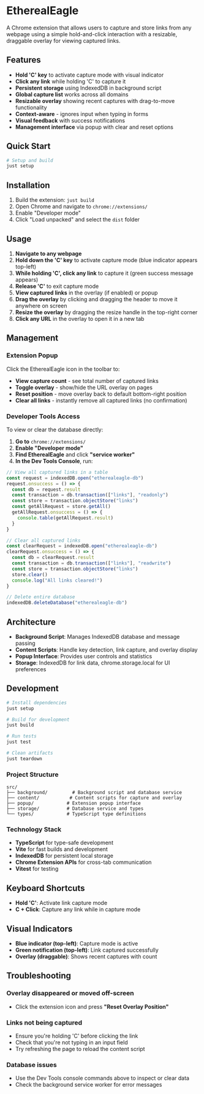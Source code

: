 # EtherealEagle

A Chrome extension that allows users to capture and store links from any webpage using a simple hold-and-click interaction with a resizable, draggable overlay for viewing captured links.

## Features

- **Hold 'C' key** to activate capture mode with visual indicator
- **Click any link** while holding 'C' to capture it
- **Persistent storage** using IndexedDB in background script
- **Global capture list** works across all domains
- **Resizable overlay** showing recent captures with drag-to-move functionality
- **Context-aware** - ignores input when typing in forms
- **Visual feedback** with success notifications
- **Management interface** via popup with clear and reset options

## Quick Start

```bash
# Setup and build
just setup
```

## Installation

1. Build the extension: `just build`
2. Open Chrome and navigate to `chrome://extensions/`
3. Enable "Developer mode"
4. Click "Load unpacked" and select the `dist` folder

## Usage

1. **Navigate to any webpage**
2. **Hold down the 'C' key** to activate capture mode (blue indicator appears top-left)
3. **While holding 'C', click any link** to capture it (green success message appears)
4. **Release 'C'** to exit capture mode
5. **View captured links** in the overlay (if enabled) or popup
6. **Drag the overlay** by clicking and dragging the header to move it anywhere on screen
7. **Resize the overlay** by dragging the resize handle in the top-right corner
8. **Click any URL** in the overlay to open it in a new tab

## Management

### Extension Popup

Click the EtherealEagle icon in the toolbar to:

- **View capture count** - see total number of captured links
- **Toggle overlay** - show/hide the URL overlay on pages
- **Reset position** - move overlay back to default bottom-right position
- **Clear all links** - instantly remove all captured links (no confirmation)

### Developer Tools Access

To view or clear the database directly:

1. **Go to** `chrome://extensions/`
2. **Enable "Developer mode"**
3. **Find EtherealEagle** and click **"service worker"**
4. **In the Dev Tools Console**, run:

```javascript
// View all captured links in a table
const request = indexedDB.open("etherealeagle-db")
request.onsuccess = () => {
  const db = request.result
  const transaction = db.transaction(["links"], "readonly")
  const store = transaction.objectStore("links")
  const getAllRequest = store.getAll()
  getAllRequest.onsuccess = () => {
    console.table(getAllRequest.result)
  }
}

// Clear all captured links
const clearRequest = indexedDB.open("etherealeagle-db")
clearRequest.onsuccess = () => {
  const db = clearRequest.result
  const transaction = db.transaction(["links"], "readwrite")
  const store = transaction.objectStore("links")
  store.clear()
  console.log("All links cleared!")
}

// Delete entire database
indexedDB.deleteDatabase("etherealeagle-db")
```

## Architecture

- **Background Script**: Manages IndexedDB database and message passing
- **Content Scripts**: Handle key detection, link capture, and overlay display
- **Popup Interface**: Provides user controls and statistics
- **Storage**: IndexedDB for link data, chrome.storage.local for UI preferences

## Development

```bash
# Install dependencies
just setup

# Build for development
just build

# Run tests
just test

# Clean artifacts
just teardown
```

### Project Structure

```
src/
├── background/         # Background script and database service
├── content/           # Content scripts for capture and overlay
├── popup/            # Extension popup interface
├── storage/          # Database service and types
└── types/            # TypeScript type definitions
```

### Technology Stack

- **TypeScript** for type-safe development
- **Vite** for fast builds and development
- **IndexedDB** for persistent local storage
- **Chrome Extension APIs** for cross-tab communication
- **Vitest** for testing

## Keyboard Shortcuts

- **Hold 'C'**: Activate link capture mode
- **C + Click**: Capture any link while in capture mode

## Visual Indicators

- **Blue indicator (top-left)**: Capture mode is active
- **Green notification (top-left)**: Link captured successfully
- **Overlay (draggable)**: Shows recent captures with count

## Troubleshooting

### Overlay disappeared or moved off-screen

- Click the extension icon and press **"Reset Overlay Position"**

### Links not being captured

- Ensure you're holding 'C' before clicking the link
- Check that you're not typing in an input field
- Try refreshing the page to reload the content script

### Database issues

- Use the Dev Tools console commands above to inspect or clear data
- Check the background service worker for error messages
